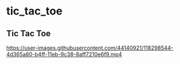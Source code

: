 # tic_tac_toe

Tic Tac Toe
--------------------------------------------------------------------------------------------------------------------------------------------------------------------
https://user-images.githubusercontent.com/44140921/118298544-4d365a80-b4ff-11eb-9c38-8aff7210e6f9.mp4





